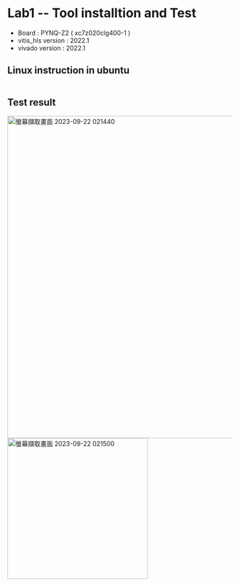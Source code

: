 # Lab1 -- Tool installtion and Test

* Board : PYNQ-Z2 ( xc7z020clg400-1 )
* vitis_hls version : 2022.1
* vivado version : 2022.1

## Linux instruction in ubuntu
```

```

## Test result 

<img width="723" alt="螢幕擷取畫面 2023-09-22 021440" src="https://github.com/WadeeeL/WadeLien_SOC_LAB/assets/134760983/1af5fc55-7fd7-40a4-899b-8d669dbd4616">
<img width="316" alt="螢幕擷取畫面 2023-09-22 021500" src="https://github.com/WadeeeL/WadeLien_SOC_LAB/assets/134760983/ca7b3533-783d-49fd-82cf-48c4c1f29ee6">
